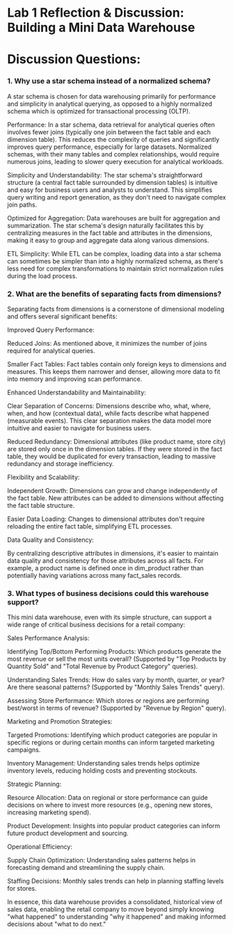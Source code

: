 # Lab 1 Reflection & Discussion: Building a Mini Data Warehouse
# Discussion Questions:
### 1. Why use a star schema instead of a normalized schema?

A star schema is chosen for data warehousing primarily for performance and simplicity in analytical querying, as opposed to a highly normalized schema which is optimized for transactional processing (OLTP).

Performance: In a star schema, data retrieval for analytical queries often involves fewer joins (typically one join between the fact table and each dimension table). This reduces the complexity of queries and significantly improves query performance, especially for large datasets. Normalized schemas, with their many tables and complex relationships, would require numerous joins, leading to slower query execution for analytical workloads.

Simplicity and Understandability: The star schema's straightforward structure (a central fact table surrounded by dimension tables) is intuitive and easy for business users and analysts to understand. This simplifies query writing and report generation, as they don't need to navigate complex join paths.

Optimized for Aggregation: Data warehouses are built for aggregation and summarization. The star schema's design naturally facilitates this by centralizing measures in the fact table and attributes in the dimensions, making it easy to group and aggregate data along various dimensions.

ETL Simplicity: While ETL can be complex, loading data into a star schema can sometimes be simpler than into a highly normalized schema, as there's less need for complex transformations to maintain strict normalization rules during the load process.

### 2. What are the benefits of separating facts from dimensions?

Separating facts from dimensions is a cornerstone of dimensional modeling and offers several significant benefits:

Improved Query Performance:

Reduced Joins: As mentioned above, it minimizes the number of joins required for analytical queries.

Smaller Fact Tables: Fact tables contain only foreign keys to dimensions and measures. This keeps them narrower and denser, allowing more data to fit into memory and improving scan performance.

Enhanced Understandability and Maintainability:

Clear Separation of Concerns: Dimensions describe who, what, where, when, and how (contextual data), while facts describe what happened (measurable events). This clear separation makes the data model more intuitive and easier to navigate for business users.

Reduced Redundancy: Dimensional attributes (like product name, store city) are stored only once in the dimension tables. If they were stored in the fact table, they would be duplicated for every transaction, leading to massive redundancy and storage inefficiency.

Flexibility and Scalability:

Independent Growth: Dimensions can grow and change independently of the fact table. New attributes can be added to dimensions without affecting the fact table structure.

Easier Data Loading: Changes to dimensional attributes don't require reloading the entire fact table, simplifying ETL processes.

Data Quality and Consistency:

By centralizing descriptive attributes in dimensions, it's easier to maintain data quality and consistency for those attributes across all facts. For example, a product name is defined once in dim_product rather than potentially having variations across many fact_sales records.

### 3. What types of business decisions could this warehouse support?

This mini data warehouse, even with its simple structure, can support a wide range of critical business decisions for a retail company:

Sales Performance Analysis:

Identifying Top/Bottom Performing Products: Which products generate the most revenue or sell the most units overall? (Supported by "Top Products by Quantity Sold" and "Total Revenue by Product Category" queries).

Understanding Sales Trends: How do sales vary by month, quarter, or year? Are there seasonal patterns? (Supported by "Monthly Sales Trends" query).

Assessing Store Performance: Which stores or regions are performing best/worst in terms of revenue? (Supported by "Revenue by Region" query).

Marketing and Promotion Strategies:

Targeted Promotions: Identifying which product categories are popular in specific regions or during certain months can inform targeted marketing campaigns.

Inventory Management: Understanding sales trends helps optimize inventory levels, reducing holding costs and preventing stockouts.

Strategic Planning:

Resource Allocation: Data on regional or store performance can guide decisions on where to invest more resources (e.g., opening new stores, increasing marketing spend).

Product Development: Insights into popular product categories can inform future product development and sourcing.

Operational Efficiency:

Supply Chain Optimization: Understanding sales patterns helps in forecasting demand and streamlining the supply chain.

Staffing Decisions: Monthly sales trends can help in planning staffing levels for stores.

In essence, this data warehouse provides a consolidated, historical view of sales data, enabling the retail company to move beyond simply knowing "what happened" to understanding "why it happened" and making informed decisions about "what to do next."

